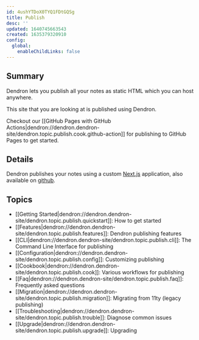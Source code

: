 ```yaml
---
id: 4ushYTDoX0TYQ1FDtGQSg
title: Publish
desc: ''
updated: 1640745663543
created: 1635379320910
config:
  global:
    enableChildLinks: false
---
```


## Summary

Dendron lets you publish all your notes as static HTML which you can host anywhere.

This site that you are looking at is published using Dendron. 

Checkout our [[GitHub Pages with GitHub Actions|dendron://dendron.dendron-site/dendron.topic.publish.cook.github-action]] for publishing to GitHub Pages to get started.

## Details

Dendron publishes your notes using a custom [Next.js](https://nextjs.org/) application, also available on [github](https://github.com/dendronhq/nextjs-template).

## Topics
- [[Getting Started|dendron://dendron.dendron-site/dendron.topic.publish.quickstart]]: How to get started
- [[Features|dendron://dendron.dendron-site/dendron.topic.publish.features]]: Dendron publishing features
- [[CLI|dendron://dendron.dendron-site/dendron.topic.publish.cli]]: The Command Line Interface for publishing
- [[Configuration|dendron://dendron.dendron-site/dendron.topic.publish.config]]: Customizing publishing
- [[Cookbook|dendron://dendron.dendron-site/dendron.topic.publish.cook]]: Various workflows for publishing
- [[Faq|dendron://dendron.dendron-site/dendron.topic.publish.faq]]: Frequently asked questions
- [[Migration|dendron://dendron.dendron-site/dendron.topic.publish.migration]]: Migrating from 11ty (legacy publishing)
- [[Troubleshooting|dendron://dendron.dendron-site/dendron.topic.publish.trouble]]: Diagnose common issues
- [[Upgrade|dendron://dendron.dendron-site/dendron.topic.publish.upgrade]]: Upgrading 

